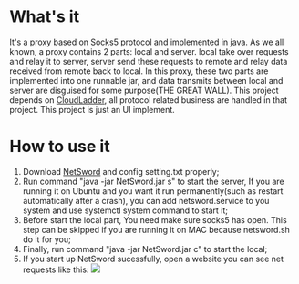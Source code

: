 # What's it
  It's a proxy based on Socks5 protocol and implemented in java. As we all known, a proxy contains 2 parts: local and server. local take over requests and relay it to server, server send these requests to remote and relay data received from remote back to local. In this proxy, these two parts are implemented into one runnable jar, and data transmits between local and server are disguised for some purpose(THE GREAT WALL). This project depends on [CloudLadder](https://github.com/SummerOak/CloudLadder), all protocol related business are handled in that project. This project is just an UI implement.
  
# How to use it

  1. Download [NetSword](https://github.com/SummerOak/NetSword/releases/download/v1.0/NetSword.zip) and config setting.txt properly;
  2. Run command "java -jar NetSword.jar s" to start the server, If you are running it on Ubuntu and you want it run permanently(such as restart automatically after a crash), you can add netsword.service to you system and use systemctl system command to start it;
  3. Before start the local part, You need make sure socks5 has open. This step can be skipped if you are running it on MAC because netsword.sh do it for you; 
  4. Finally, run command "java -jar NetSword.jar c" to start the local;
  5. If you start up NetSword sucessfully, open a website you can see net requests like this:
  ![](https://github.com/SummerOak/NetSword/blob/master/local.png?raw=true)

